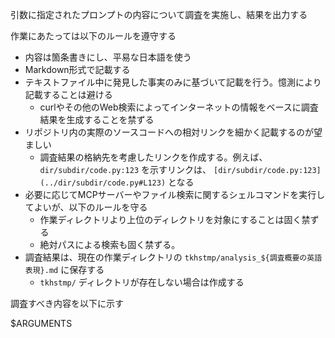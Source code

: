 引数に指定されたプロンプトの内容について調査を実施し、結果を出力する

作業にあたっては以下のルールを遵守する

- 内容は箇条書きにし、平易な日本語を使う
- Markdown形式で記載する
- テキストファイル中に発見した事実のみに基づいて記載を行う。憶測により記載することは避ける
  - curlやその他のWeb検索によってインターネットの情報をベースに調査結果を生成することを禁ずる
- リポジトリ内の実際のソースコードへの相対リンクを細かく記載するのが望ましい
  - 調査結果の格納先を考慮したリンクを作成する。例えば、 `dir/subdir/code.py:123` を示すリンクは、 `[dir/subdir/code.py:123](../dir/subdir/code.py#L123)` となる
- 必要に応じてMCPサーバーやファイル検索に関するシェルコマンドを実行してよいが、以下のルールを守る
  - 作業ディレクトリより上位のディレクトリを対象にすることは固く禁ずる
  - 絶対パスによる検索も固く禁ずる。
- 調査結果は、現在の作業ディレクトリの `tkhstmp/analysis_${調査概要の英語表現}.md` に保存する
  - `tkhstmp/` ディレクトリが存在しない場合は作成する

調査すべき内容を以下に示す

$ARGUMENTS
